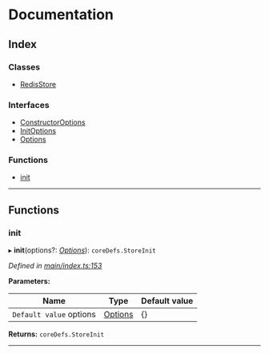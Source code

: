 
#  Documentation

## Index

### Classes

* [RedisStore](classes/redisstore.md)

### Interfaces

* [ConstructorOptions](interfaces/constructoroptions.md)
* [InitOptions](interfaces/initoptions.md)
* [Options](interfaces/options.md)

### Functions

* [init](#init)

---

## Functions

<a id="init"></a>

###  init

▸ **init**(options?: *[Options](interfaces/options.md)*): `coreDefs.StoreInit`

*Defined in [main/index.ts:153](https://github.com/badbatch/cachemap/blob/64dbdb8/packages/redis/src/main/index.ts#L153)*

**Parameters:**

| Name | Type | Default value |
| ------ | ------ | ------ |
| `Default value` options | [Options](interfaces/options.md) |  {} |

**Returns:** `coreDefs.StoreInit`

___

